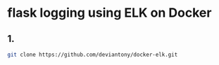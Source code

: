 # flask logging using ELK on Docker

## 1. 
```bash
git clone https://github.com/deviantony/docker-elk.git
```
